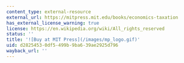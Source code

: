 ```yaml
---
content_type: external-resource
external_url: https://mitpress.mit.edu/books/economics-taxation
has_external_license_warning: true
license: https://en.wikipedia.org/wiki/All_rights_reserved
status: ''
title: '![Buy at MIT Press](/images/mp_logo.gif)'
uid: d2825453-0df5-499b-9ba6-39ae2925d796
wayback_url: ''
---
```

